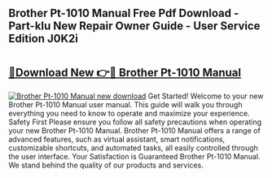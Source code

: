 ## Brother Pt-1010 Manual Free Pdf Download - Part-kIu New Repair Owner Guide - User Service Edition J0K2i

# <h2><a href="http://bc39159.oget.top/?id=Brother+Pt-1010+Manual">🔗Download New 👉🔴 Brother Pt-1010 Manual</a></h2>

[![Brother Pt-1010 Manual new download](https://i.imgur.com/5g1atiW.png)](http://bc39159.oget.top/?id=Brother+Pt-1010+Manual)
Get Started! Welcome to your new Brother Pt-1010 Manual user manual. This guide will walk you through everything you need to know to operate and maximize your experience. Safety First Please ensure you follow all safety precautions when operating your new Brother Pt-1010 Manual. Brother Pt-1010 Manual offers a range of advanced features, such as virtual assistant, smart notifications, customizable shortcuts, and automated tasks, all easily controlled through the user interface. Your Satisfaction is Guaranteed Brother Pt-1010 Manual. We stand behind the quality of our products and services.
